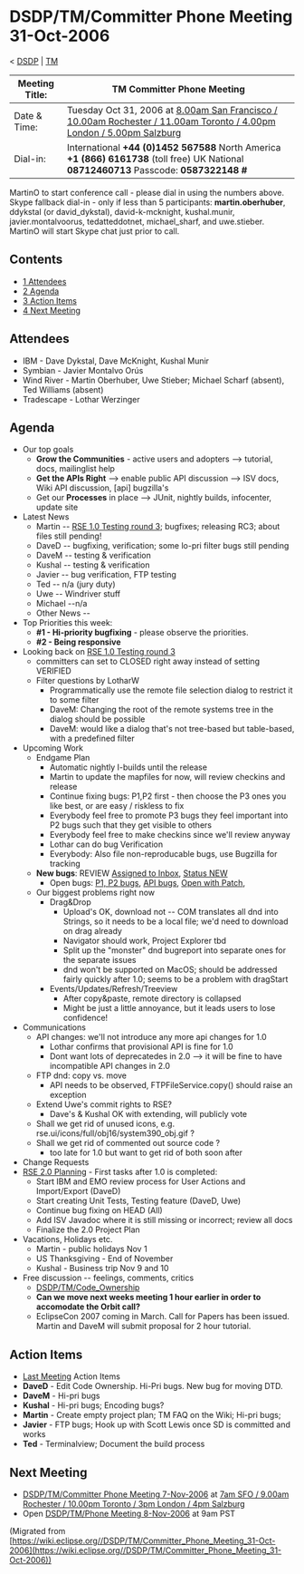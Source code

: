 

DSDP/TM/Committer Phone Meeting 31-Oct-2006
===========================================

< [DSDP](https://wiki.eclipse.org/DSDP "DSDP")‎ | [TM](./TM "DSDP/TM")

| Meeting Title: | **TM Committer Phone Meeting** |
| --- | --- |
| Date & Time: | Tuesday Oct 31, 2006 at [8.00am San Francisco / 10.00am Rochester / 11.00am Toronto / 4.00pm London / 5.00pm Salzburg](http://www.timeanddate.com/worldclock/meetingdetails.html?year=2006&month=10&day=31&hour=16&min=00&sec=0&p1=224&p2=159&p3=250&p4=136&p5=223&iv=1800) |
| Dial-in: | International **+44 (0)1452 567588**   North America **+1 (866) 6161738** (toll free)   UK National **08712460713**   Passcode: **0587322148 #** |

MartinO to start conference call - please dial in using the numbers above.  
Skype fallback dial-in - only if less than 5 participants: **martin.oberhuber**, ddykstal (or david\_dykstal), david-k-mcknight, kushal.munir, javier.montalvoorus, tedatteddotnet, michael\_sharf, and uwe.stieber.  
MartinO will start Skype chat just prior to call.

Contents
--------

*   [1 Attendees](#Attendees)
*   [2 Agenda](#Agenda)
*   [3 Action Items](#Action-Items)
*   [4 Next Meeting](#Next-Meeting)

Attendees
---------

*   IBM - Dave Dykstal, Dave McKnight, Kushal Munir
*   Symbian - Javier Montalvo Orús
*   Wind River - Martin Oberhuber, Uwe Stieber; Michael Scharf (absent), Ted Williams (absent)
*   Tradescape - Lothar Werzinger

Agenda
------

*   Our top goals
    *   **Grow the Communities** \- active users and adopters --> tutorial, docs, mailinglist help
    *   **Get the APIs Right** --\> enable public API discussion --> ISV docs, Wiki API discussion, \[api\] bugzilla's
    *   Get our **Processes** in place --> JUnit, nightly builds, infocenter, update site
*   Latest News
    *   Martin -- [RSE 1.0 Testing round 3](./RSE_1.0_Testing_round_3 "RSE 1.0 Testing round 3"); bugfixes; releasing RC3; about files still pending!
    *   DaveD -- bugfixing, verification; some lo-pri filter bugs still pending
    *   DaveM -- testing & verification
    *   Kushal -- testing & verification
    *   Javier -- bug verification, FTP testing
    *   Ted -- n/a (jury duty)
    *   Uwe -- Windriver stuff
    *   Michael --n/a
    *   Other News --
*   Top Priorities this week:
    *   **#1 - Hi-priority bugfixing** \- please observe the priorities.
    *   **#2 - Being responsive**
*   Looking back on [RSE 1.0 Testing round 3](./RSE_1.0_Testing_round_3 "RSE 1.0 Testing round 3")
    *   committers can set to CLOSED right away instead of setting VERIFIED
    *   Filter questions by LotharW
        *   Programmatically use the remote file selection dialog to restrict it to some filter
        *   DaveM: Changing the root of the remote systems tree in the dialog should be possible
        *   DaveM: would like a dialog that's not tree-based but table-based, with a predefined filter
*   Upcoming Work
    *   Endgame Plan
        *   Automatic nightly I-builds until the release
        *   Martin to update the mapfiles for now, will review checkins and release
        *   Continue fixing bugs: P1,P2 first - then choose the P3 ones you like best, or are easy / riskless to fix
        *   Everybody feel free to promote P3 bugs they feel important into P2 bugs such that they get visible to others
        *   Everybody feel free to make checkins since we'll review anyway
        *   Lothar can do bug Verification
        *   Everybody: Also file non-reproducable bugs, use Bugzilla for tracking
    *   **New bugs**: REVIEW [Assigned to Inbox](https://bugs.eclipse.org/bugs/buglist.cgi?query_format=advanced&classification=DSDP&product=Target+Management&component=RSE&bug_status=UNCONFIRMED&bug_status=NEW&bug_status=ASSIGNED&bug_status=REOPENED&emailassigned_to1=1&emailtype1=exact&email1=dsdp.tm.rse-inbox%40eclipse.org&cmdtype=doit), [Status NEW](https://bugs.eclipse.org/bugs/buglist.cgi?query_format=advanced&classification=DSDP&product=Target+Management&component=RSE&bug_status=NEW&cmdtype=doit)
        *   Open bugs: [P1, P2 bugs](https://bugs.eclipse.org/bugs/buglist.cgi?query_format=advanced&classification=DSDP&product=Target+Management&component=RSE&bug_status=UNCONFIRMED&bug_status=NEW&bug_status=ASSIGNED&bug_status=REOPENED&priority=P1&priority=P2&cmdtype=doit), [API bugs](https://bugs.eclipse.org/bugs/buglist.cgi?query_format=advanced&short_desc_type=allwordssubstr&short_desc=%5Bapi&classification=DSDP&product=Target+Management&component=RSE&bug_status=UNCONFIRMED&bug_status=NEW&bug_status=ASSIGNED&bug_status=REOPENED&cmdtype=doit), [Open with Patch](https://bugs.eclipse.org/bugs/buglist.cgi?query_format=advanced&classification=DSDP&product=Target+Management&component=RSE&bug_status=UNCONFIRMED&bug_status=NEW&bug_status=ASSIGNED&bug_status=REOPENED&cmdtype=doit&field0-0-0=attachments.ispatch&type0-0-0=equals&value0-0-0=1),
    *   Our biggest problems right now
        *   Drag&Drop
            *   Upload's OK, download not -- COM translates all dnd into Strings, so it needs to be a local file; we'd need to download on drag already
            *   Navigator should work, Project Explorer tbd
            *   Split up the "monster" dnd bugreport into separate ones for the separate issues
            *   dnd won't be supported on MacOS; should be addressed fairly quickly after 1.0; seems to be a problem with dragStart
        *   Events/Updates/Refresh/Treeview
            *   After copy&paste, remote directory is collapsed
            *   Might be just a little annoyance, but it leads users to lose confidence!
*   Communications
    *   API changes: we'll not introduce any more api changes for 1.0
        *   Lothar confirms that provisional API is fine for 1.0
        *   Dont want lots of deprecatedes in 2.0 --> it will be fine to have incompatible API changes in 2.0
    *   FTP dnd: copy vs. move
        *   API needs to be observed, FTPFileService.copy() should raise an exception
    *   Extend Uwe's commit rights to RSE?
        *   Dave's & Kushal OK with extending, will publicly vote
    *   Shall we get rid of unused icons, e.g. rse.ui/icons/full/obj16/system390_obj.gif ?
    *   Shall we get rid of commented out source code ?
        *   too late for 1.0 but want to get rid of both soon after
*   Change Requests
*   [RSE 2.0 Planning](./RSE_2.0_Planning "RSE 2.0 Planning") \- First tasks after 1.0 is completed:
    *   Start IBM and EMO review process for User Actions and Import/Export (DaveD)
    *   Start creating Unit Tests, Testing feature (DaveD, Uwe)
    *   Continue bug fixing on HEAD (All)
    *   Add ISV Javadoc where it is still missing or incorrect; review all docs
    *   Finalize the 2.0 Project Plan
*   Vacations, Holidays etc.
    *   Martin - public holidays Nov 1
    *   US Thanksgiving - End of November
    *   Kushal - Business trip Nov 9 and 10
*   Free discussion -- feelings, comments, critics
    *   [DSDP/TM/Code_Ownership](./Code_Ownership "DSDP/TM/Code Ownership")
    *   **Can we move next weeks meeting 1 hour earlier in order to accomodate the Orbit call?**
    *   EclipseCon 2007 coming in March. Call for Papers has been issued. Martin and DaveM will submit proposal for 2 hour tutorial.

Action Items
------------

*   [Last Meeting](./Committer_Phone_Meeting_25-Oct-2006#Action_Items "DSDP/TM/Committer Phone Meeting 25-Oct-2006") Action Items
*   **DaveD** \- Edit Code Ownership. Hi-Pri bugs. New bug for moving DTD.
*   **DaveM** \- Hi-pri bugs
*   **Kushal** \- Hi-pri bugs; Encoding bugs?
*   **Martin** \- Create empty project plan; TM FAQ on the Wiki; Hi-pri bugs;
*   **Javier** \- FTP bugs; Hook up with Scott Lewis once SD is committed and works
*   **Ted** \- Terminalview; Document the build process

Next Meeting
------------

*   [DSDP/TM/Committer Phone Meeting 7-Nov-2006](./Committer_Phone_Meeting_7-Nov-2006 "DSDP/TM/Committer Phone Meeting 7-Nov-2006") at [7am SFO / 9.00am Rochester / 10.00pm Toronto / 3pm London / 4pm Salzburg](http://www.timeanddate.com/worldclock/meetingdetails.html?year=2006&month=11&day=7&hour=15&min=00&sec=0&p1=224&p2=159&p3=250&p4=136&p5=223&iv=1800)
*   Open [DSDP/TM/Phone Meeting 8-Nov-2006](./Phone_Meeting_8-Nov-2006 "DSDP/TM/Phone Meeting 8-Nov-2006") at 9am PST


(Migrated from [https://wiki.eclipse.org//DSDP/TM/Committer_Phone_Meeting_31-Oct-2006](https://wiki.eclipse.org//DSDP/TM/Committer_Phone_Meeting_31-Oct-2006))